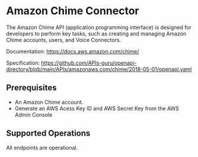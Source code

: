 # Amazon Chime Connector
The Amazon Chime API (application programming interface) is designed for developers to perform key tasks, such as creating and managing Amazon Chime accounts, users, and Voice Connectors. 

Documentation: https://docs.aws.amazon.com/chime/

Specification: https://github.com/APIs-guru/openapi-directory/blob/main/APIs/amazonaws.com/chime/2018-05-01/openapi.yaml

## Prerequisites

+ An Amazon Chime account.
+ Generate an AWS Acess Key ID and AWS Secret Key from the AWS Admin Console

## Supported Operations
All endpoints are operational.